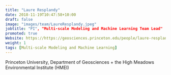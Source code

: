 ```yaml
---
title: "Laure Resplandy"
date: 2018-11-19T10:47:58+10:00
draft: false
image: "images/team/LaureResplandy.jpeg"
jobtitle: "PI", "Multi-scale Modeling and Machine Learning Team Lead"
promoted: true
Website: https://https://geosciences.princeton.edu/people/laure-resplandy
weight: 1
tags: [Multi-scale Modeling and Machine Learning]
---
```



Princeton University, Department of Geosciences + the High Meadows Environmental Institute (HMEI)
